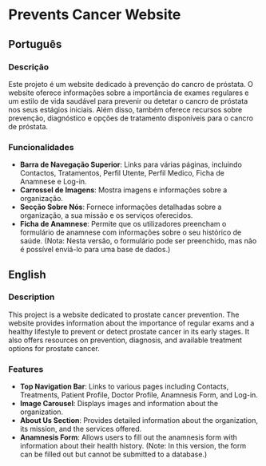 # Prevents Cancer Website

## Português

### Descrição

Este projeto é um website dedicado à prevenção do cancro de próstata. O website oferece informações sobre a importância de exames regulares e um estilo de vida saudável para prevenir ou detetar o cancro de próstata nos seus estágios iniciais. Além disso, também oferece recursos sobre prevenção, diagnóstico e opções de tratamento disponíveis para o cancro de próstata.

### Funcionalidades

- **Barra de Navegação Superior**: Links para várias páginas, incluindo Contactos, Tratamentos, Perfil Utente, Perfil Medico, Ficha de Anamnese e Log-in.
- **Carrossel de Imagens**: Mostra imagens e informações sobre a organização.
- **Secção Sobre Nós**: Fornece informações detalhadas sobre a organização, a sua missão e os serviços oferecidos.
- **Ficha de Anamnese**: Permite que os utilizadores preencham o formulário de anamnese com informações sobre o seu histórico de saúde. (Nota: Nesta versão, o formulário pode ser preenchido, mas não é possível enviá-lo para uma base de dados.)

## English

### Description

This project is a website dedicated to prostate cancer prevention. The website provides information about the importance of regular exams and a healthy lifestyle to prevent or detect prostate cancer in its early stages. It also offers resources on prevention, diagnosis, and available treatment options for prostate cancer.

### Features

- **Top Navigation Bar**: Links to various pages including Contacts, Treatments, Patient Profile, Doctor Profile, Anamnesis Form, and Log-in.
- **Image Carousel**: Displays images and information about the organization.
- **About Us Section**: Provides detailed information about the organization, its mission, and the services offered.
- **Anamnesis Form**: Allows users to fill out the anamnesis form with information about their health history. (Note: In this version, the form can be filled out but cannot be submitted to a database.)
